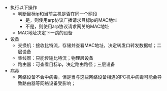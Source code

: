 - 执行以下操作
  - 判断目标ip和当前主机是否在同一个网段
    - 是，则使用arp协议广播请求目标ip的MAC地址
    - 不是，则使用arp协议请求网关的MAC地址
  - MAC地址决定下一跳的设备
- 设备
  - 交换机：接收比特流，存储并查看MAC地址，决定转发口转发数据帧；二层设备
  - 集线器：只能传输比特流；物理层设备
  - 路由器：可查看目标ip，决定路由路径；三层设备
- 病毒
  - 网络设备不会中病毒，但是当与这些网络设备相连的PC机中病毒可能会导致路由器等网络设备受影响；
  
